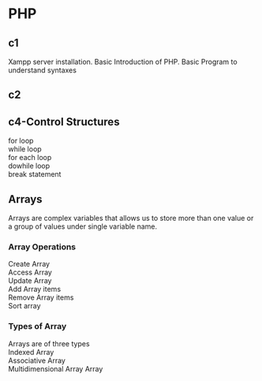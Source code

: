 # PHP
## c1
Xampp server installation.
Basic Introduction of PHP.
Basic Program to understand syntaxes
## c2

## c4-Control Structures<br>
for loop  <br>
while loop <br>
for each loop <br>
dowhile loop <br>
break statement

## Arrays
Arrays are complex variables that allows us to store more than one value or a group of values under single variable name.

### Array Operations
Create Array<br>
Access Array<br>
Update Array<br>
Add Array items<br>
Remove Array items<br>
Sort array

### Types of Array

Arrays are of three types<br>
Indexed Array<br>
Associative Array<br>
Multidimensional Array Array<br>



